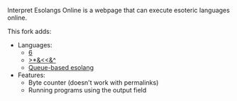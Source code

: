 Interpret Esolangs Online is a webpage that can execute esoteric languages online.

This fork adds:
* Languages:
  * [6](https://esolangs.org/wiki/6)
  * [>*&<<&^](https://esolangs.org/wiki/%E2%80%BA*%26%C2%AB%26%5E)
  * [Queue-based esolang](https://esolangs.org/wiki/Queue-based_esolang)
* Features:
  * Byte counter (doesn't work with permalinks)
  * Running programs using the output field
